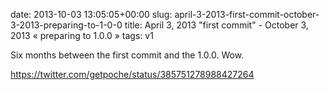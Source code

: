date: 2013-10-03 13:05:05+00:00
slug: april-3-2013-first-commit-october-3-2013-preparing-to-1-0-0
title: April 3, 2013 "first commit" - October 3, 2013 « preparing to 1.0.0 »
tags: v1

Six months between the first commit and the 1.0.0. Wow.

https://twitter.com/getpoche/status/385751278988427264
